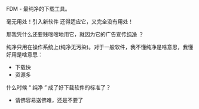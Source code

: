 
FDM - 最纯净的下载工具。


毫无用处！引入新软件 还得适应它，又完全没有用处！

那我凭什么还要贱嗖嗖地用它，就因为它的广告宣传[纯净](https://www.v2ex.com/t/360181) ？

纯净只用在操作系统上(纯净无污染)。对于一般软件，我不懂纯净是啥意思，我懂好用是啥意思：
- 下载快
- 资源多

什么时候 “ 纯净 ” 成了好下载软件的标准了？

- 请佛容易送佛难，还是不要了
